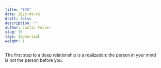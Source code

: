 ```yaml
---
title: "#35"
date: 2025-09-06
draft: false
description: ""
author: Justin Fuller
slug: 35
tags: [aphorism]
weight: 1
---
```


The first step to a deep relationship is a realization: the person in your mind is not the person before you.
